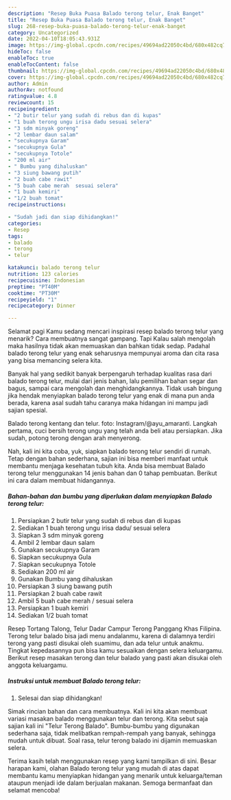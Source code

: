 ```yaml
---
description: "Resep Buka Puasa Balado terong telur, Enak Banget"
title: "Resep Buka Puasa Balado terong telur, Enak Banget"
slug: 268-resep-buka-puasa-balado-terong-telur-enak-banget
category: Uncategorized
date: 2022-04-10T18:05:43.931Z
image: https://img-global.cpcdn.com/recipes/49694ad22050c4bd/680x482cq70/balado-terong-telur-foto-resep-utama.jpg
hideToc: false
enableToc: true
enableTocContent: false
thumbnail: https://img-global.cpcdn.com/recipes/49694ad22050c4bd/680x482cq70/balado-terong-telur-foto-resep-utama.jpg
cover: https://img-global.cpcdn.com/recipes/49694ad22050c4bd/680x482cq70/balado-terong-telur-foto-resep-utama.jpg
author: Admin
authorAv: notfound
ratingvalue: 4.8
reviewcount: 15
recipeingredient:
- "2 butir telur yang sudah di rebus dan di kupas"
- "1 buah terong ungu irisa dadu sesuai selera"
- "3 sdm minyak goreng"
- "2 lembar daun salam"
- "secukupnya Garam"
- "secukupnya Gula"
- "secukupnya Totole"
- "200 ml air"
- " Bumbu yang dihaluskan"
- "3 siung bawang putih"
- "2 buah cabe rawit"
- "5 buah cabe merah  sesuai selera"
- "1 buah kemiri"
- "1/2 buah tomat"
recipeinstructions:

- "Sudah jadi dan siap dihidangkan!"
categories:
- Resep
tags:
- balado
- terong
- telur

katakunci: balado terong telur 
nutrition: 123 calories
recipecuisine: Indonesian
preptime: "PT40M"
cooktime: "PT30M"
recipeyield: "1"
recipecategory: Dinner

---
```



Selamat pagi Kamu sedang mencari inspirasi resep balado terong telur yang menarik? Cara membuatnya sangat gampang. Tapi Kalau salah mengolah maka hasilnya tidak akan memuaskan dan bahkan tidak sedap. Padahal balado terong telur yang enak seharusnya mempunyai aroma dan cita rasa yang bisa memancing selera kita.


Banyak hal yang sedikit banyak berpengaruh terhadap kualitas rasa dari balado terong telur, mulai dari jenis bahan, lalu pemilihan bahan segar dan bagus, sampai cara mengolah dan menghidangkannya. Tidak usah bingung jika hendak menyiapkan balado terong telur yang enak di mana pun anda berada, karena asal sudah tahu caranya maka hidangan ini mampu jadi sajian spesial.

Balado terong kentang dan telur. foto: Instagram/@ayu_amaranti. Langkah pertama, cuci bersih terong ungu yang telah anda beli atau persiapkan. Jika sudah, potong terong dengan arah menyerong.


Nah, kali ini kita coba, yuk, siapkan balado terong telur sendiri di rumah. Tetap dengan bahan sederhana, sajian ini bisa memberi manfaat untuk membantu menjaga kesehatan tubuh kita. Anda bisa membuat Balado terong telur menggunakan 14 jenis bahan dan 0 tahap pembuatan. Berikut ini cara dalam membuat hidangannya.

<!--inarticleads1-->

##### Bahan-bahan dan bumbu yang diperlukan dalam menyiapkan Balado terong telur:

1. Persiapkan 2 butir telur yang sudah di rebus dan di kupas
1. Sediakan 1 buah terong ungu irisa dadu/ sesuai selera
1. Siapkan 3 sdm minyak goreng
1. Ambil 2 lembar daun salam
1. Gunakan secukupnya Garam
1. Siapkan secukupnya Gula
1. Siapkan secukupnya Totole
1. Sediakan 200 ml air
1. Gunakan  Bumbu yang dihaluskan
1. Persiapkan 3 siung bawang putih
1. Persiapkan 2 buah cabe rawit
1. Ambil 5 buah cabe merah / sesuai selera
1. Persiapkan 1 buah kemiri
1. Sediakan 1/2 buah tomat


Resep Tortang Talong, Telur Dadar Campur Terong Panggang Khas Filipina. Terong telur balado bisa jadi menu andalanmu, karena di dalamnya terdiri terong yang pasti disukai oleh suamimu, dan ada telur untuk anakmu. Tingkat kepedasannya pun bisa kamu sesuaikan dengan selera keluargamu. Berikut resep masakan terong dan telur balado yang pasti akan disukai oleh anggota keluargamu. 

<!--inarticleads2-->

##### Instruksi untuk membuat Balado terong telur:


1. Selesai dan siap dihidangkan!

Simak rincian bahan dan cara membuatnya. Kali ini kita akan membuat variasi masakan balado menggunakan telur dan terong. Kita sebut saja sajian kali ini &#34;Telur Terong Balado&#34;. Bumbu-bumbu yang digunakan sederhana saja, tidak melibatkan rempah-rempah yang banyak, sehingga mudah untuk dibuat. Soal rasa, telur terong balado ini dijamin memuaskan selera. 

Terima kasih telah menggunakan resep yang kami tampilkan di sini. Besar harapan kami, olahan Balado terong telur yang mudah di atas dapat membantu kamu menyiapkan hidangan yang menarik untuk keluarga/teman ataupun menjadi ide dalam berjualan makanan. Semoga bermanfaat dan selamat mencoba!
